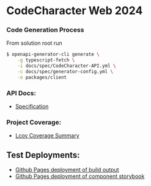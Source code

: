 # CodeCharacter Web 2024

### Code Generation Process

From solution root run

```sh
$ openapi-generator-cli generate \
    -g typescript-fetch \
    -i docs/spec/CodeCharacter-API.yml \
    -c docs/spec/generator-config.yml \
    -o packages/client
```

### API Docs:

- [Specification](spec/index.html)

### Project Coverage:

- [Lcov Coverage Summary](coverage/index.html)

## Test Deployments:

- [Github Pages deployment of build output](deployment/index.html)
- [Github Pages deployment of component storybook](storybook/index.html)
